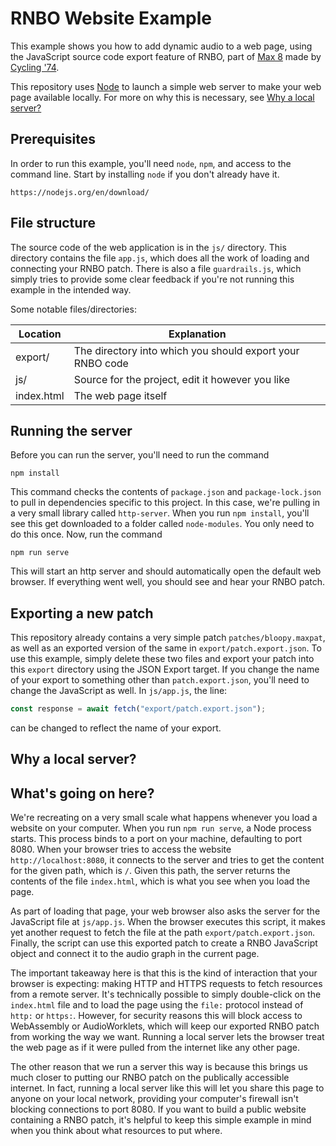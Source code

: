 # RNBO Website Example

This example shows you how to add dynamic audio to a web page, using the JavaScript source code export feature of RNBO, part of [Max 8](https://cycling74.com/products/max) made by [Cycling '74](https://cycling74.com).

This repository uses [Node](https://nodejs.org/en/) to launch a simple web server to make your web page available locally. For more on why this is necessary, see [Why a local server?](#why-a-local-server)

## Prerequisites

In order to run this example, you'll need `node`, `npm`, and access to the command line. Start by installing `node` if you don't already have it.

```
https://nodejs.org/en/download/
```

## File structure

The source code of the web application is in the `js/` directory. This directory contains the file `app.js`, which does all the work of loading and connecting your RNBO patch. There is also a file `guardrails.js`, which simply tries to provide some clear feedback if you're not running this example in the intended way.

Some notable files/directories:

| Location                          | Explanation   |
| --------------------------------- | ------------- |
| export/                           | The directory into which you should export your RNBO code |
| js/                               | Source for the project, edit it however you like |
| index.html                        | The web page itself |

## Running the server

Before you can run the server, you'll need to run the command 
```
npm install
```
This command checks the contents of `package.json` and `package-lock.json` to pull in dependencies specific to this project. In this case, we're pulling in a very small library called `http-server`. When you run `npm install`, you'll see this get downloaded to a folder called `node-modules`. You only need to do this once. Now, run the command

```
npm run serve
```

This will start an http server and should automatically open the default web browser. If everything went well, you should see and hear your RNBO patch.

## Exporting a new patch

This repository already contains a very simple patch `patches/bloopy.maxpat`, as well as an exported version of the same in `export/patch.export.json`. To use this example, simply delete these two files and export your patch into this `export` directory using the JSON Export target. If you change the name of your export to something other than `patch.export.json`, you'll need to change the JavaScript as well. In `js/app.js`, the line:

```js
const response = await fetch("export/patch.export.json");
```

can be changed to reflect the name of your export.

## Why a local server?

## What's going on here?
We're recreating on a very small scale what happens whenever you load a website on your computer. When you run `npm run serve`, a Node process starts. This process binds to a port on your machine, defaulting to port 8080. When your browser tries to access the website `http://localhost:8080`, it connects to the server and tries to get the content for the given path, which is `/`. Given this path, the server returns the contents of the file `index.html`, which is what you see when you load the page.

As part of loading that page, your web browser also asks the server for the JavaScript file at `js/app.js`. When the browser executes this script, it makes yet another request to fetch the file at the path `export/patch.export.json`. Finally, the script can use this exported patch to create a RNBO JavaScript object and connect it to the audio graph in the current page.

The important takeaway here is that this is the kind of interaction that your browser is expecting: making HTTP and HTTPS requests to fetch resources from a remote server. It's technically possible to simply double-click on the `index.html` file and to load the page using the `file:` protocol instead of `http:` or `https:`. However, for security reasons this will block access to WebAssembly or AudioWorklets, which will keep our exported RNBO patch from working the way we want. Running a local server lets the browser treat the web page as if it were pulled from the internet like any other page.

The other reason that we run a server this way is because this brings us much closer to putting our RNBO patch on the publically accessible internet. In fact, running a local server like this will let you share this page to anyone on your local network, providing your computer's firewall isn't blocking connections to port 8080. If you want to build a public website containing a RNBO patch, it's helpful to keep this simple example in mind when you think about what resources to put where.
